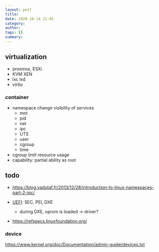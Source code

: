 ```yaml
---
layout: post
title: 
date: 2020-10-14 11:45
category: 
author: 
tags: []
summary: 
---
```





## virtualization

* proxmox, ESXi
* KVM XEN
* lxc lxd
* virtio

### container

* namespace change visibility of services
  * mnt
  * pid
  * net
  * ipc
  * UTS
  * user
  * cgroup
  * time
* cgroup limit resource usage
* capability: partial ability as root


## todo

* https://blog.yadutaf.fr/2013/12/28/introduction-to-linux-namespaces-part-2-ipc/

* [UEFI](https://uefi.org/specifications): SEC, PEI, DXE
  * during DXE, oprom is loaded -> driver?

* https://refspecs.linuxfoundation.org/

### device

https://www.kernel.org/doc/Documentation/admin-guide/devices.txt
